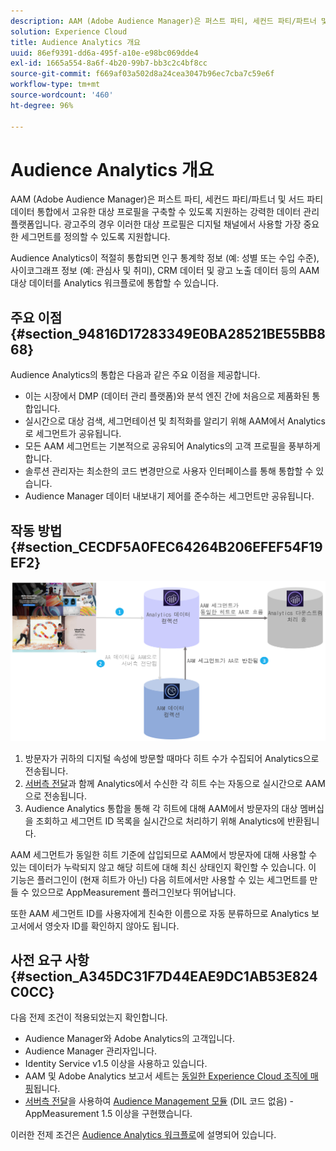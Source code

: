 ```yaml
---
description: AAM (Adobe Audience Manager)은 퍼스트 파티, 세컨드 파티/파트너 및 서드 파티 데이터 통합에서 고유한 대상 프로필을 구축할 수 있도록 지원하는 강력한 데이터 관리 플랫폼입니다. 광고주의 경우 이러한 대상 프로필은 디지털 채널에서 사용할 가장 중요한 세그먼트를 정의할 수 있도록 지원합니다.
solution: Experience Cloud
title: Audience Analytics 개요
uuid: 86ef9391-dd6a-495f-a10e-e98bc069dde4
exl-id: 1665a554-8a6f-4b20-99b7-bb3c2c4bf8cc
source-git-commit: f669af03a502d8a24cea3047b96ec7cba7c59e6f
workflow-type: tm+mt
source-wordcount: '460'
ht-degree: 96%

---
```


# Audience Analytics 개요

AAM (Adobe Audience Manager)은 퍼스트 파티, 세컨드 파티/파트너 및 서드 파티 데이터 통합에서 고유한 대상 프로필을 구축할 수 있도록 지원하는 강력한 데이터 관리 플랫폼입니다. 광고주의 경우 이러한 대상 프로필은 디지털 채널에서 사용할 가장 중요한 세그먼트를 정의할 수 있도록 지원합니다.

Audience Analytics이 적절히 통합되면 인구 통계학 정보 (예: 성별 또는 수입 수준), 사이코그래프 정보 (예: 관심사 및 취미), CRM 데이터 및 광고 노출 데이터 등의 AAM 대상 데이터를 Analytics 워크플로에 통합할 수 있습니다.

## 주요 이점 {#section_94816D17283349E0BA28521BE55BB868}

Audience Analytics의 통합은 다음과 같은 주요 이점을 제공합니다.

* 이는 시장에서 DMP (데이터 관리 플랫폼)와 분석 엔진 간에 처음으로 제품화된 통합입니다.
* 실시간으로 대상 검색, 세그먼테이션 및 최적화를 알리기 위해 AAM에서 Analytics로 세그먼트가 공유됩니다.
* 모든 AAM 세그먼트는 기본적으로 공유되어 Analytics의 고객 프로필을 풍부하게 합니다.
* 솔루션 관리자는 최소한의 코드 변경만으로 사용자 인터페이스를 통해 통합할 수 있습니다.
* Audience Manager 데이터 내보내기 제어를 준수하는 세그먼트만 공유됩니다.

## 작동 방법 {#section_CECDF5A0FEC64264B206EFEF54F19EF2}

![](assets/mc-aud-dataflow.png)

1. 방문자가 귀하의 디지털 속성에 방문할 때마다 히트 수가 수집되어 Analytics으로 전송됩니다.
1. [서버측 전달](/help/admin/admin/c-server-side-forwarding/ssf.md)과 함께 Analytics에서 수신한 각 히트 수는 자동으로 실시간으로 AAM으로 전송됩니다.
1. Audience Analytics 통합을 통해 각 히트에 대해 AAM에서 방문자의 대상 멤버십을 조회하고 세그먼트 ID 목록을 실시간으로 처리하기 위해 Analytics에 반환됩니다.

AAM 세그먼트가 동일한 히트 기준에 삽입되므로 AAM에서 방문자에 대해 사용할 수 있는 데이터가 누락되지 않고 해당 히트에 대해 최신 상태인지 확인할 수 있습니다. 이 기능은 플러그인이  (현재 히트가 아닌) 다음 히트에서만 사용할 수 있는 세그먼트를 만들 수 있으므로 AppMeasurement 플러그인보다 뛰어납니다.

또한 AAM 세그먼트 ID를 사용자에게 친숙한 이름으로 자동 분류하므로 Analytics 보고서에서 영숫자 ID를 확인하지 않아도 됩니다.

## 사전 요구 사항 {#section_A345DC31F7D44EAE9DC1AB53E824C0CC}

다음 전제 조건이 적용되었는지 확인합니다.

* Audience Manager와 Adobe Analytics의 고객입니다.
* Audience Manager 관리자입니다.
* Identity Service v1.5 이상을 사용하고 있습니다.
* AAM 및 Adobe Analytics 보고서 세트는 [동일한 Experience Cloud 조직에 매핑](https://experienceleague.adobe.com/docs/core-services/interface/about-core-services/report-suite-mapping.html)됩니다.
* [서버측 전달](/help/admin/admin/c-server-side-forwarding/ssf.md)을 사용하여 [Audience Management 모듈](https://experienceleague.adobe.com/docs/audience-manager/user-guide/implementation-integration-guides/integration-other-solutions/audience-management-module.html) (DIL 코드 없음) - AppMeasurement 1.5 이상을 구현했습니다.

이러한 전제 조건은 [Audience Analytics 워크플로](/help/integrate/c-audience-analytics/c-workflow/audiences-workflow.md)에 설명되어 있습니다.
